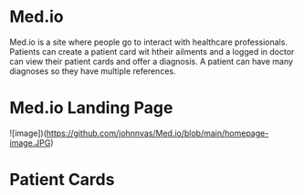# Med.io

Med.io is a site where people go to interact with healthcare professionals. Patients can create a patient card wit htheir ailments and a logged in doctor can view their patient cards and offer a diagnosis. A patient can have many diagnoses so they have multiple references. 

# Med.io Landing Page

![image])(https://github.com/johnnvas/Med.io/blob/main/homepage-image.JPG) 


# Patient Cards

